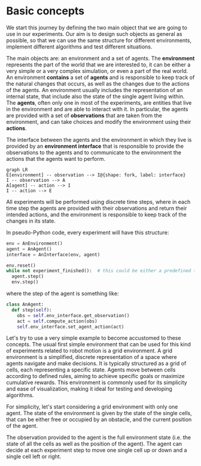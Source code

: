 # Basic concepts

We start this journey by defining the two main object that we are going to use
in our experiments. Our aim is to design such objects as general as possible,
so that we can use the same structure for different environments, implement different
algorithms and test different situations.

The main objects are: an environment and a set of agents.
The **environment** represents the part of the world that we are interested to,
it can be either a very simple or a very complex simulation, or even a part
of the real world. An environment **contains** a set of **agents** and is
responsible to keep track of the natural changes that occurs, as well as the
changes due to the actions of the agents. An environment usually includes the
representation of an internal state, that include also the state of the single
agent living within.
The **agents**, often only one in most of the experiments, are entities that
live in the environment and are able to interact with it. In particular, the
agents are provided with a set of **observations** that are taken from the environment,
and can take choices and modify the environment using their **actions**.

The interface between the agents and the environment in which they live is provided
by an **environment interface** that is responsible to provide the observations
to the agents and to communicate to the environment the actions that the agents
want to perform.

```mermaid
graph LR
E[environment] -- observation --> I@{shape: fork, label: interface}
I -- observation --> A
A[agent] -- action --> I
I -- action --> E
```

All experiments will be performed using discrete time steps, where in each time
step the agents are provided with their observations and return their intended
actions, and the environment is responsible to keep track of the changes in its
state.

In pseudo-Python code, every experiment will have this structure:

```python
env = AnEnvironment()
agent = AnAgent()
interface = AnInterface(env, agent)

env.reset()
while not experiment_finished():  # this could be either a predefined time or will stop if a particular condition is met
  agent.step()
  env.step()
```

where the step of the agent is something like:
```python
class AnAgent:
  def step(self):
    obs = self.env_interface.get_observation()
    act = self.compute_action(obs)
    self.env_interface.set_agent_action(act)
```

Let's try to use a very simple example to become accustomed to these concepts.
The usual first simple environment that can be used for this kind of experiments
related to robot motion is a grid environment. A grid environment is a simplified,
discrete representation of a space where agents navigate and make decisions.
It is typically structured as a grid of cells, each representing a specific state.
Agents move between cells according to defined rules, aiming to achieve specific
goals or maximize cumulative rewards. This environment is commonly used for its
simplicity and ease of visualization, making it ideal for testing and developing
algorithms.

For simplicity, let's start considering a grid environment with only one agent.
The state of the environment is given by the state of the single cells, that
can be either free or occupied by an obstacle, and the current position of the agent.

The observation provided to the agent is the full environment state (i.e. the
state of all the cells as well as the position of the agent). The agent can
decide at each experiment step to move one single cell up or down and a single
cell left or right.
